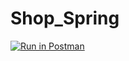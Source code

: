 # Shop_Spring

[![Run in Postman](https://run.pstmn.io/button.svg)](https://app.getpostman.com/run-collection/23364382-b944528d-1529-4b49-b808-91b7461b8f53?action=collection%2Ffork&collection-url=entityId%3D23364382-b944528d-1529-4b49-b808-91b7461b8f53%26entityType%3Dcollection%26workspaceId%3D504c2993-53e9-48bf-b0f7-4f8fd5e82de0)